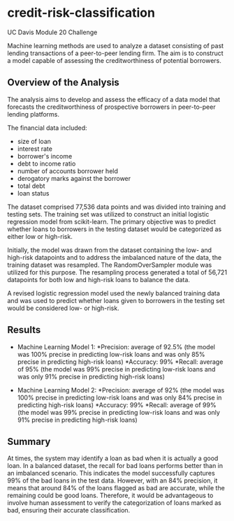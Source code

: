 # credit-risk-classification
UC Davis Module 20 Challenge

Machine learning methods are used to analyze a dataset consisting of past lending transactions of a peer-to-peer lending firm. The aim is to construct a model capable of assessing the creditworthiness of potential borrowers. 

## Overview of the Analysis

The analysis aims to develop and assess the efficacy of a data model that forecasts the creditworthiness of prospective borrowers in peer-to-peer lending platforms. 

The financial data included: 
  - size of loan
  - interest rate
  - borrower's income
  - debt to income ratio
  - number of accounts borrower held
  - derogatory marks against the borrower
  - total debt
  - loan status

The dataset comprised 77,536 data points and was divided into training and testing sets. The training set was utilized to construct an initial logistic regression model from scikit-learn. The primary objective was to predict whether loans to borrowers in the testing dataset would be categorized as either low or high-risk. 

Initially, the model was drawn from the dataset containing the low- and high-risk datapoints and to address the imbalanced nature of the data, the training dataset was resampled. The RandomOverSampler module was utilized for this purpose. The resampling process generated a total of 56,721 datapoints for both low and high-risk loans to balance the data. 

A revised logistic regression model used the newly balanced training data and was used to predict whether loans given to borrowers in the testing set would be considered low- or high-risk. 

## Results

* Machine Learning Model 1:
  *Precision: average of 92.5% (the model was 100% precise in predicting low-risk loans and was only 85% precise in predicting high-risk loans)
  *Accuracy: 99%
  *Recall: average of 95% (the model was 99% precise in predicting low-risk loans and was only 91% precise in predicting high-risk loans)

* Machine Learning Model 2:
  *Precision: average of 92% (the model was 100% precise in predicting low-risk loans and was only 84% precise in predicting high-risk loans)
  *Accuracy: 99%
  *Recall: average of 99% (the model was 99% precise in predicting low-risk loans and was only 91% precise in predicting high-risk loans)

## Summary

At times, the system may identify a loan as bad when it is actually a good loan. In a balanced dataset, the recall for bad loans performs better than in an imbalanced scenario. This indicates the model successfully captures 99% of the bad loans in the test data. However, with an 84% precision, it means that around 84% of the loans flagged as bad are accurate, while the remaining could be good loans. Therefore, it would be advantageous to involve human assessment to verify the categorization of loans marked as bad, ensuring their accurate classification.

